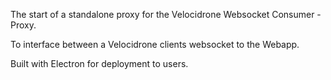 The start of a standalone proxy for the Velocidrone Websocket Consumer - Proxy.

To interface between a Velocidrone clients websocket to the Webapp.

Built with Electron for deployment to users.